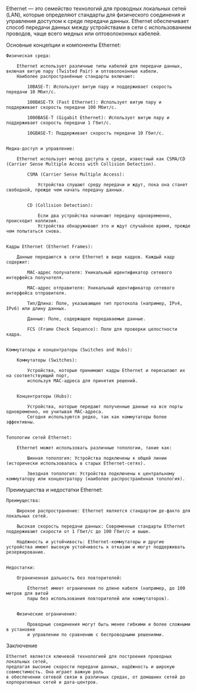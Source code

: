 Ethernet — это семейство технологий для проводных локальных сетей (LAN), которые определяют стандарты для 
физического соединения и управления доступом к среде передачи данных. Ethernet обеспечивает способ передачи данных между
устройствами в сети с использованием проводов, чаще всего медных или оптоволоконных кабелей.

Основные концепции и компоненты Ethernet:

    Физическая среда:

        Ethernet использует различные типы кабелей для передачи данных, включая витую пару (Twisted Pair) и оптоволоконные кабели.
        Наиболее распространённые стандарты включают:

            10BASE-T: Использует витую пару и поддерживает скорость передачи 10 Мбит/с.

            100BASE-TX (Fast Ethernet): Использует витую пару и поддерживает скорость передачи 100 Мбит/с.

            1000BASE-T (Gigabit Ethernet): Использует витую пару и поддерживает скорость передачи 1 Гбит/с.

            10GBASE-T: Поддерживает скорость передачи 10 Гбит/с.


    Медиа-доступ и управление:

        Ethernet использует метод доступа к среде, известный как CSMA/CD (Carrier Sense Multiple Access with Collision Detection).

            CSMA (Carrier Sense Multiple Access): 

                Устройства слушают среду передачи и ждут, пока она станет свободной, прежде чем начать передачу данных.
            

            CD (Collision Detection): 

                Если два устройства начинают передачу одновременно, происходит коллизия. 
                Устройства обнаруживают это и ждут случайное время, прежде чем попытаться снова.


    Кадры Ethernet (Ethernet Frames): 

        Данные передаются в сети Ethernet в виде кадров. Каждый кадр содержит:

            MAC-адрес получателя: Уникальный идентификатор сетевого интерфейса получателя.

            MAC-адрес отправителя: Уникальный идентификатор сетевого интерфейса отправителя.

            Тип/Длина: Поле, указывающее тип протокола (например, IPv4, IPv6) или длину данных.

            Данные: Поле, содержащее передаваемые данные.

            FCS (Frame Check Sequence): Поле для проверки целостности кадра.


    Коммутаторы и концентраторы (Switches and Hubs):

        Коммутаторы (Switches): 

            Устройства, которые принимают кадры Ethernet и пересылают их на соответствующий порт, 
            используя MAC-адреса для принятия решений.


        Концентраторы (Hubs): 

            Устройства, которые передают полученные данные на все порты одновременно, не учитывая MAC-адреса. 
            Сегодня используются редко, так как коммутаторы более эффективны.


    Топологии сетей Ethernet:

        Ethernet может использовать различные топологии, такие как:

            Шинная топология: Устройства подключены к общей линии (исторически использовалась в старых Ethernet-сетях).

            Звездная топология: Устройства подключены к центральному коммутатору или концентратору (наиболее распространённая топология).


Преимущества и недостатки Ethernet:
    
    Преимущества:

        Широкое распространение: Ethernet является стандартом де-факто для локальных сетей.
        
        Высокая скорость передачи данных: Современные стандарты Ethernet поддерживают скорости от 1 Гбит/с до 100 Гбит/с и выше.

        Надёжность и устойчивость: Ethernet-коммутаторы и другие устройства имеют высокую устойчивость к отказам и могут поддерживать резервирование.


    Недостатки:

        Ограниченная дальность без повторителей: 

            Ethernet имеет ограничения по длине кабеля (например, до 100 метров для витой 
            пары без использования повторителей или коммутаторов).


        Физические ограничения: 

            Проводные соединения могут быть менее гибкими и более сложными в установке 
            и управлении по сравнению с беспроводными решениями.


Заключение

    Ethernet является ключевой технологией для построения проводных локальных сетей, 
    предлагая высокие скорости передачи данных, надёжность и широкую совместимость. Она играет важную роль 
    в обеспечении сетевой связи в различных средах, от домашних сетей до корпоративных сетей и дата-центров.
